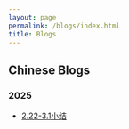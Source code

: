 ```yaml
---
layout: page
permalink: /blogs/index.html
title: Blogs
---
```


## Chinese Blogs

### 2025

- [2.22-3.1小结](https://lintao.online/blogs/thoughts3.1/)

<br>

